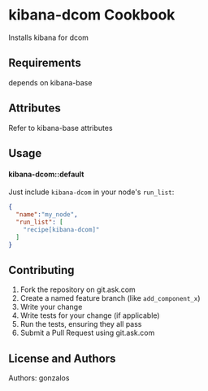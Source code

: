 kibana-dcom Cookbook
====================
Installs kibana for dcom

Requirements
------------
depends on kibana-base

Attributes
----------
Refer to kibana-base attributes

Usage
-----
#### kibana-dcom::default
Just include `kibana-dcom` in your node's `run_list`:

```json
{
  "name":"my_node",
  "run_list": [
    "recipe[kibana-dcom]"
  ]
}
```

Contributing
------------

1. Fork the repository on git.ask.com
2. Create a named feature branch (like `add_component_x`)
3. Write your change
4. Write tests for your change (if applicable)
5. Run the tests, ensuring they all pass
6. Submit a Pull Request using git.ask.com

License and Authors
-------------------
Authors: gonzalos
